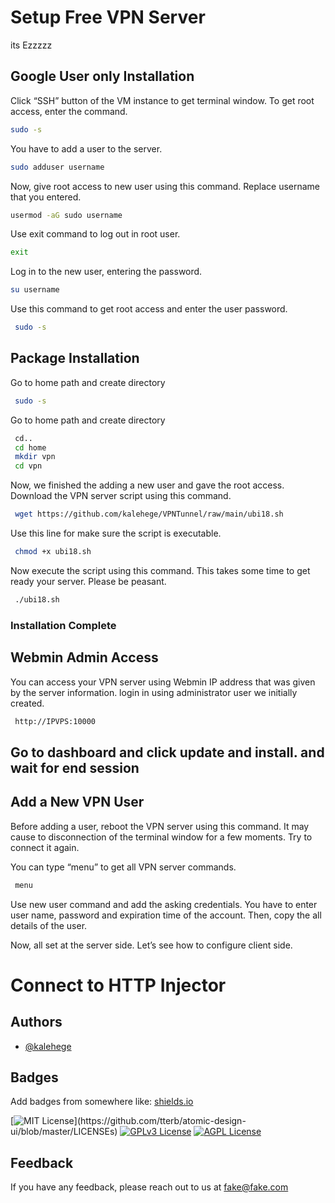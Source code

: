 
# Setup Free VPN Server

its Ezzzzz


## Google User only Installation

Click “SSH” button of the VM instance to get terminal window. To get root access, enter the command.
```bash
sudo -s
```
You have to add a user to the server. 

```bash
sudo adduser username
```
Now, give root access to new user using this command. Replace username that you entered.
```bash
usermod -aG sudo username
```
Use exit command to log out in root user.

```bash
exit
```
Log in to the new user, entering the password.

```bash
su username
```
Use this command to get root access and enter the user password.
```bash
 sudo -s
```
## Package Installation

Go to home path and create directory  

```bash
 sudo -s
```
Go to home path and create directory 
```bash
 cd..
 cd home
 mkdir vpn
 cd vpn
```

Now, we finished the adding a new user and gave the root access. Download the VPN server script using this command.
```bash
 wget https://github.com/kalehege/VPNTunnel/raw/main/ubi18.sh
```
Use this line for make sure the script is executable.
```bash
 chmod +x ubi18.sh
```
Now execute the script using this command. This takes some time to get ready your server. Please be peasant.
```bash
 ./ubi18.sh
```
### Installation Complete
##  Webmin Admin Access

You can access your VPN server using Webmin IP address that was given by the server information. login in using administrator user we initially created.
```bash
 http://IPVPS:10000

```
## Go to dashboard and click update and install. and wait for end session

## Add a New VPN User
Before adding a user, reboot the VPN server using this command. It may cause to disconnection of the terminal window for a few moments. Try to connect it again.

You can type “menu” to get all VPN server commands.
```bash
 menu
```
Use new user command and add the asking credentials. You have to enter user name, password and expiration time of the account. Then, copy the all details of the user.

Now, all set at the server side. Let’s see how to configure client side.

# Connect to HTTP Injector


## Authors

- [@kalehege](https://github.com/kalehege)


## Badges

Add badges from somewhere like: [shields.io](https://shields.io/)

[![MIT License](https://img.shields.io/apm/l/atomic-design-ui.svg?)](https://github.com/tterb/atomic-design-ui/blob/master/LICENSEs)
[![GPLv3 License](https://img.shields.io/badge/License-GPL%20v3-yellow.svg)](https://opensource.org/licenses/)
[![AGPL License](https://img.shields.io/badge/license-AGPL-blue.svg)](http://www.gnu.org/licenses/agpl-3.0)


## Feedback

If you have any feedback, please reach out to us at fake@fake.com

